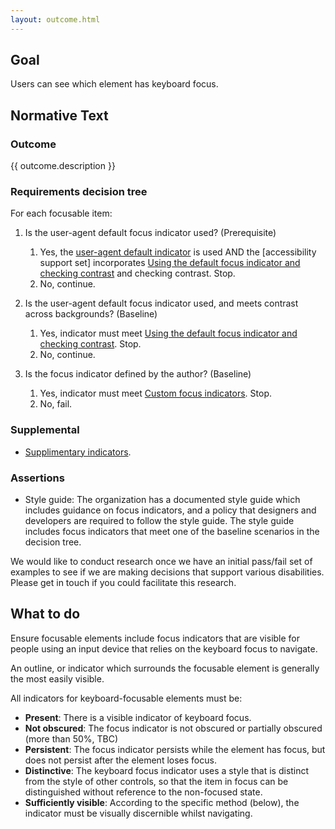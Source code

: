 ```yaml
---
layout: outcome.html
---
```


## Goal

Users can see which element has keyboard focus.

## Normative Text

<div class="normative">

### Outcome

  <p>{{ outcome.description }}</p>

<div class="nested">

### Requirements decision tree

For each focusable item:

1. Is the user-agent default focus indicator used? (Prerequisite)
    1. Yes, the [user-agent default indicator](methods/default-focus-indicator) is used AND the [accessibility support set] incorporates [Using the default focus indicator and checking contrast](methods/default-focus-indicator-check-contrast) and checking contrast. Stop.
    2. No, continue.


2. Is the user-agent default focus indicator used, and meets contrast across backgrounds? (Baseline)
    1. Yes, indicator must meet [Using the default focus indicator and checking contrast](methods/default-focus-indicator-check-contrast). Stop. 
    2. No, continue.


3. Is the focus indicator defined by the author? (Baseline)
    1.  Yes, indicator must meet [Custom focus indicators](methods/custom-focus-indicator). Stop.
    2.  No, fail.

  </div>

### Supplemental

- [Supplimentary indicators](methods/supplimentary-indicators).


### Assertions

- Style guide: The organization has a documented style guide which includes guidance on focus indicators, and a policy that designers and developers are required to follow the style guide. The style guide includes focus indicators that meet one of the baseline scenarios in the decision tree.

</div>

<p class="note">We would like to conduct research once we have an initial pass/fail set of examples to see if we are making decisions that support various disabilities. Please get in touch if you could facilitate this research.</p>


## What to do

Ensure focusable elements include focus indicators that are visible for people using an input device that relies on the keyboard focus to navigate.

An outline, or indicator which surrounds the focusable element is generally the most easily visible. 

All indicators for keyboard-focusable elements must be:

* **Present**: There is a visible indicator of keyboard focus.
* **Not obscured**: The focus indicator is not obscured or partially obscured (more than 50%, TBC) 
* **Persistent**: The focus indicator persists while the element has focus, but does not persist after the element loses focus.
* **Distinctive**: The keyboard focus indicator uses a style that is distinct from the style of other controls, so that the item in focus can be distinguished without reference to the non-focused state. 
* **Sufficiently visible**: According to the specific method (below), the indicator must be visually discernible whilst navigating.
